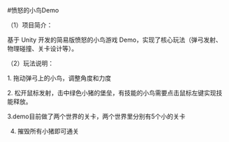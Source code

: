 \#愤怒的小鸟Demo

（1）项目简介：

基于 Unity 开发的简易版愤怒的小鸟游戏 Demo，实现了核心玩法（弹弓发射、物理碰撞、关卡设计等）。

（2）玩法说明：

1\. 拖动弹弓上的小鸟，调整角度和力度

2\. 松开鼠标发射，击中绿色小猪的堡垒，有技能的小鸟需要点击鼠标左键实现技能释放。

3.demo目前做了两个世界的关卡，两个世界里分别有5个小的关卡

4. 摧毁所有小猪即可通关

